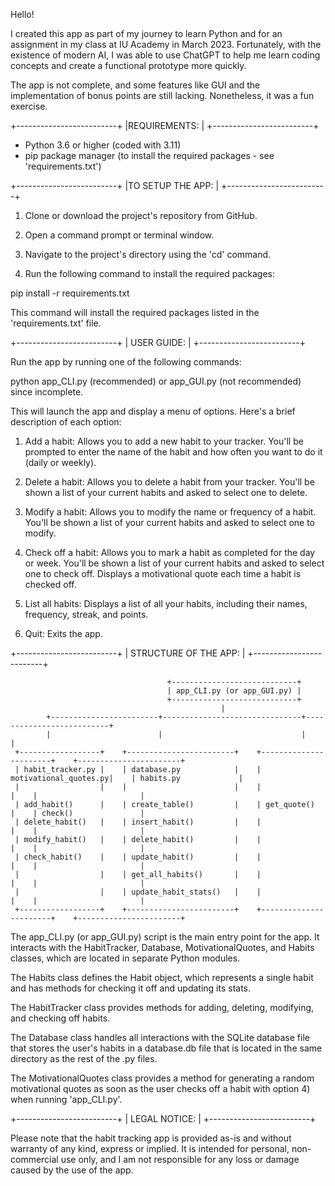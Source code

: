 Hello! 

I created this app as part of my journey to learn Python and for an assignment in my class at IU Academy in March 2023. Fortunately, with the existence of modern AI, I was able to use ChatGPT to help me learn coding concepts and create a functional prototype more quickly.

The app is not complete, and some features like GUI and the implementation of bonus points are still lacking. Nonetheless, it was a fun exercise.


+-------------------------+
|REQUIREMENTS:            |
+-------------------------+

- Python 3.6 or higher (coded with 3.11)
- pip package manager (to install the required packages - see 'requirements.txt')


+-------------------------+
|TO SETUP THE APP:  	  |
+-------------------------+


1) Clone or download the project's repository from GitHub.

2) Open a command prompt or terminal window.

3) Navigate to the project's directory using the 'cd' command.

4) Run the following command to install the required packages: 

pip install -r requirements.txt

This command will install the required packages listed in the 'requirements.txt' file.


+-------------------------+
| USER GUIDE:             |
+-------------------------+

Run the app by running one of the following commands:

python app_CLI.py (recommended) or app_GUI.py (not recommended) since incomplete.

This will launch the app and display a menu of options. Here's a brief description of each option:

1) Add a habit: Allows you to add a new habit to your tracker. You'll be prompted to enter the name of the habit and how often you want to do it (daily or weekly). 

2) Delete a habit: Allows you to delete a habit from your tracker. You'll be shown a list of your current habits and asked to select one to delete.

3) Modify a habit: Allows you to modify the name or frequency of a habit. You'll be shown a list of your current habits and asked to select one to modify.

4) Check off a habit: Allows you to mark a habit as completed for the day or week. You'll be shown a list of your current habits and asked to select one to check off. Displays a motivational quote each time a habit is checked off.

5) List all habits: Displays a list of all your habits, including their names, frequency, streak, and points.

6) Quit: Exits the app.



+-------------------------+
| STRUCTURE OF THE APP:   |
+-------------------------+

                                       +----------------------------+
                                       | app_CLI.py (or app_GUI.py) |
                                       +----------------------------+
                                                   |
            +------------------------+-------------------------------+--------------------------+
            |                        |                               |                          |
     +------------------+    +------------------------+    +-----------------------+    +-----------------------+
     | habit_tracker.py |    | database.py            |    | motivational_quotes.py|    | habits.py             |
     |                  |    |                        |    |                       |    |                       |
     | add_habit()      |    | create_table()         |    | get_quote()           |    | check()               |    
     | delete_habit()   |    | insert_habit()         |    |                       |    |                       |
     | modify_habit()   |    | delete_habit()         |    |                       |    |                       |
     | check_habit()    |    | update_habit()         |    |                       |    |                       |
     |                  |    | get_all_habits()       |    |                       |    |                       |
     |                  |    | update_habit_stats()   |    |                       |    |                       |
     +------------------+    +------------------------+    +-----------------------+    +-----------------------+


The app_CLI.py (or app_GUI.py) script is the main entry point for the app. It interacts with the HabitTracker, Database, MotivationalQuotes, and Habits classes, which are located in separate Python modules. 

The Habits class defines the Habit object, which represents a single habit and has methods for checking it off and updating its stats. 

The HabitTracker class provides methods for adding, deleting, modifying, and checking off habits. 

The Database class handles all interactions with the SQLite database file that stores the user's habits in a database.db file that is located in the same directory as the rest of the .py files. 

The MotivationalQuotes class provides a method for generating a random motivational quotes as soon as the user checks off a habit with option 4) when running 'app_CLI.py'.


+-------------------------+
| LEGAL NOTICE:           |
+-------------------------+

Please note that the habit tracking app is provided as-is and without warranty of any kind, express or implied. It is intended for personal, non-commercial use only, and I am not responsible for any loss or damage caused by the use of the app.
